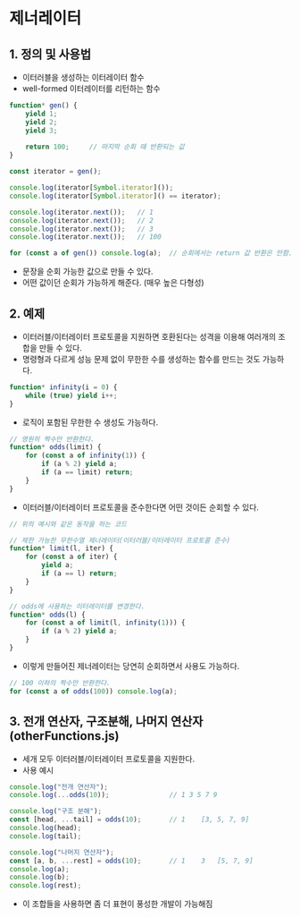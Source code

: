 # 제너레이터
## 1. 정의 및 사용법
- 이터러블을 생성하는 이터레이터 함수
- well-formed 이터레이터를 리턴하는 함수
```js
function* gen() {
    yield 1;
    yield 2;
    yield 3;
    
    return 100;     // 마지막 순회 때 반환되는 값
}

const iterator = gen();

console.log(iterator[Symbol.iterator]());
console.log(iterator[Symbol.iterator]() == iterator);

console.log(iterator.next());   // 1
console.log(iterator.next());   // 2
console.log(iterator.next());   // 3
console.log(iterator.next());   // 100

for (const a of gen()) console.log(a);  // 순회에서는 return 값 반환은 안함.
```
- 문장을 순회 가능한 값으로 만들 수 있다.
- 어떤 값이던 순회가 가능하게 해준다. (매우 높은 다형성)

## 2. 예제
- 이터러블/이터레이터 프로토콜을 지원하면 호환된다는 성격을 이용해 여러개의 조합을 만들 수 있다.
- 명령형과 다르게 성능 문제 없이 무한한 수를 생성하는 함수를 만드는 것도 가능하다.
```js
function* infinity(i = 0) {
    while (true) yield i++;
}
```
- 로직이 포함된 무한한 수 생성도 가능하다.
```js
// 영원히 짝수만 반환한다.
function* odds(limit) {
    for (const a of infinity(1)) {
        if (a % 2) yield a;
        if (a == limit) return;
    }
}
```
- 이터러블/이터레이터 프로토콜을 준수한다면 어떤 것이든 순회할 수 있다.
```js
// 위의 예시와 같은 동작을 하는 코드

// 제한 가능한 무한수열 제너레이터(이터러블/이터레이터 프로토콜 준수)
function* limit(l, iter) {
    for (const a of iter) {
        yield a;
        if (a == l) return;
    }
}

// odds에 사용하는 이터레이터를 변경한다.
function* odds(l) {
    for (const a of limit(l, infinity(1))) {
        if (a % 2) yield a;
    }
}
```
- 이렇게 만들어진 제너레이터는 당연히 순회하면서 사용도 가능하다.
```js
// 100 이하의 짝수만 반환한다.
for (const a of odds(100)) console.log(a);
```

## 3. 전개 연산자, 구조분해, 나머지 연산자(otherFunctions.js)
- 세개 모두 이터러블/이터레이터 프로토콜을 지원한다.
- 사용 예시
```js
console.log("전개 연산자");
console.log(...odds(10));               // 1 3 5 7 9

console.log("구조 분해");
const [head, ...tail] = odds(10);       // 1    [3, 5, 7, 9]
console.log(head);
console.log(tail);

console.log("나머지 연산자");
const [a, b, ...rest] = odds(10);       // 1    3   [5, 7, 9]
console.log(a);
console.log(b);
console.log(rest);
```
- 이 조합들을 사용하면 좀 더 표현이 풍성한 개발이 가능해짐